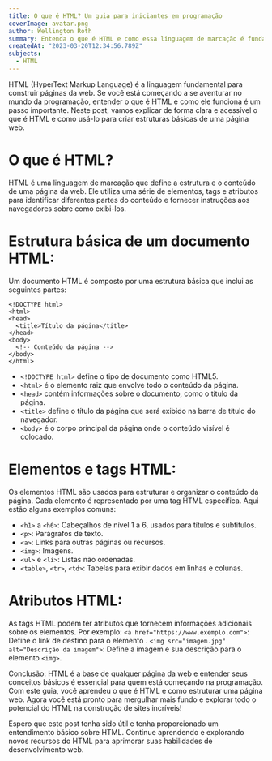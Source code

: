 ```yaml
---
title: O que é HTML? Um guia para iniciantes em programação
coverImage: avatar.png
author: Wellington Roth
summary: Entenda o que é HTML e como essa linguagem de marcação é fundamental para a estruturação e organização do conteúdo em páginas da web, permitindo a criação de elementos como textos, imagens, links e formulários.
createdAt: "2023-03-20T12:34:56.789Z"
subjects:
  - HTML
---
```


HTML (HyperText Markup Language) é a linguagem fundamental para construir páginas da web. Se você está começando a se aventurar no mundo da programação, entender o que é HTML e como ele funciona é um passo importante. Neste post, vamos explicar de forma clara e acessível o que é HTML e como usá-lo para criar estruturas básicas de uma página web.

# O que é HTML?
HTML é uma linguagem de marcação que define a estrutura e o conteúdo de uma página da web. Ele utiliza uma série de elementos, tags e atributos para identificar diferentes partes do conteúdo e fornecer instruções aos navegadores sobre como exibi-los.

# Estrutura básica de um documento HTML:
Um documento HTML é composto por uma estrutura básica que inclui as seguintes partes:

```
<!DOCTYPE html>
<html>
<head>
  <title>Título da página</title>
</head>
<body>
  <!-- Conteúdo da página -->
</body>
</html>
```

* ```<!DOCTYPE html>``` define o tipo de documento como HTML5.
* ```<html>``` é o elemento raiz que envolve todo o conteúdo da página.
* ```<head>``` contém informações sobre o documento, como o título da página.
* ```<title>``` define o título da página que será exibido na barra de título do navegador.
* ```<body>``` é o corpo principal da página onde o conteúdo visível é colocado.

# Elementos e tags HTML:
Os elementos HTML são usados para estruturar e organizar o conteúdo da página. Cada elemento é representado por uma tag HTML específica. Aqui estão alguns exemplos comuns:

* ```<h1>``` a ```<h6>```: Cabeçalhos de nível 1 a 6, usados para títulos e subtitulos.
* ```<p>```: Parágrafos de texto.
* ```<a>```: Links para outras páginas ou recursos.
* ``<img>``: Imagens.
* ```<ul>``` e ```<li>```: Listas não ordenadas.
* ```<table>```, ```<tr>```, ```<td>```: Tabelas para exibir dados em linhas e colunas.

# Atributos HTML:
As tags HTML podem ter atributos que fornecem informações adicionais sobre os elementos. Por exemplo:
```<a href="https://www.exemplo.com">```: Define o link de destino para o elemento <a>.
```<img src="imagem.jpg" alt="Descrição da imagem">```: Define a imagem e sua descrição para o elemento ```<img>```.

Conclusão:
HTML é a base de qualquer página da web e entender seus conceitos básicos é essencial para quem está começando na programação. Com este guia, você aprendeu o que é HTML e como estruturar uma página web. Agora você está pronto para mergulhar mais fundo e explorar todo o potencial do HTML na construção de sites incríveis!

Espero que este post tenha sido útil e tenha proporcionado um entendimento básico sobre HTML. Continue aprendendo e explorando novos recursos do HTML para aprimorar suas habilidades de desenvolvimento web.